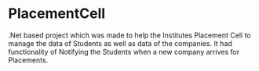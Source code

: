 # PlacementCell
.Net based project which was made to help the Institutes Placement Cell to manage the data of Students as well as data of the companies. It had functionality of Notifying the Students when a new company arrives for Placements.
